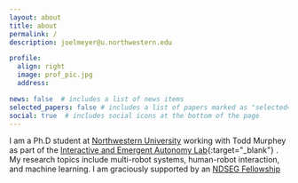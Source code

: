 ```yaml
---
layout: about
title: about
permalink: /
description: joelmeyer@u.northwestern.edu

profile:
  align: right
  image: prof_pic.jpg
  address: 

news: false  # includes a list of news items
selected_papers: false # includes a list of papers marked as "selected={true}"
social: true  # includes social icons at the bottom of the page
---
```

I am a Ph.D student at <a href="https://robotics.northwestern.edu/">Northwestern University</a> working with Todd Murphey as part of the [Interactive and Emergent Autonomy Lab](https://murpheylab.github.io/){:target="\_blank"} . My research topics include multi-robot systems, human-robot interaction, and machine learning. I am graciously supported by an <a href="https://ndseg.sysplus.com/">NDSEG Fellowship</a>
